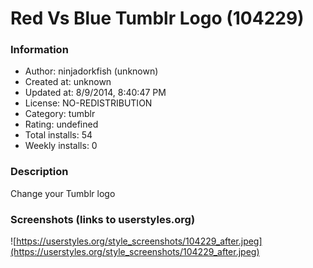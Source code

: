 # Red Vs Blue Tumblr Logo (104229)

### Information
- Author: ninjadorkfish (unknown)
- Created at: unknown
- Updated at: 8/9/2014, 8:40:47 PM
- License: NO-REDISTRIBUTION
- Category: tumblr
- Rating: undefined
- Total installs: 54
- Weekly installs: 0


### Description
Change your Tumblr logo


### Screenshots (links to userstyles.org)
![https://userstyles.org/style_screenshots/104229_after.jpeg](https://userstyles.org/style_screenshots/104229_after.jpeg)


